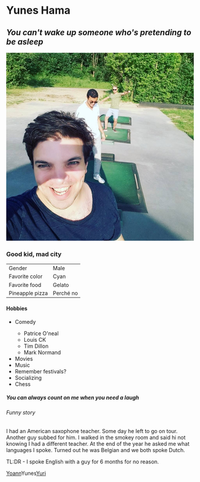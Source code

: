 <!DOCTYPE html>
<html lang="en">
    <head>
      <meta charset="UTF-8">
    </head>
      <body>
        <h1>Yunes Hama</h1>
        <h2><i>You can't wake up someone who's pretending to be asleep</i></h2>
        <img src="https://raw.githubusercontent.com/YunesHama/challenge-markdown/master/Yunes.jpg" alt="yunesfoto">
        <h3>Good kid, mad city</h3>
        <table style="width:100%">
          <tr>
            <td>Gender</td>
            <td>Male</td>
          </tr>
          <tr>
            <td>Favorite color</td>
            <td>Cyan</td>
          </tr>
          <tr>
            <td>Favorite food</td>
            <td>Gelato</td>
          </tr>
          <tr>
            <td>Pineapple pizza</td>
            <td>Perché no</td>
          </tr>
        </table>
      <h4>Hobbies</h4>
        <ul>
          <li>Comedy</li>
            <ul>
              <li>Patrice O'neal</li>
              <li>Louis CK</li>
              <li>Tim Dillon</li>
              <li>Mark Normand</li>
            </ul>
          <li>Movies</li>
          <li>Music</li>
          <li>Remember festivals?</li>
          <li>Socializing</li>
          <li>Chess</li>
        </ul>
      <h5>You can always count on me when you need a laugh</h5>
      <h6>Funny story</h6>
        <p>I had an American saxophone teacher. Some day he left to go on tour. Another guy subbed for him. I walked in the smokey room and said hi not knowing I had a different teacher. At the end of the year he asked me what languages I spoke. Turned out he was Belgian and we both spoke Dutch.
        </p>
        <p>TL:DR - I spoke English with a guy for 6 months for no reason.</p>
      </body>
    <a href="https://yoannstas.github.io/markdown-warmup-css/">Yoann</a>Yunes<a href="https://yurifra.github.io/markdown-warmup-css/">Yuri</a>
</html>
